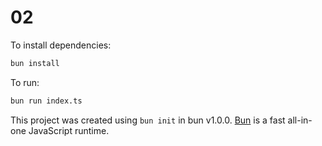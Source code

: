 # 02

To install dependencies:

```bash
bun install
```

To run:

```bash
bun run index.ts
```

This project was created using `bun init` in bun v1.0.0. [Bun](https://bun.sh) is a fast all-in-one JavaScript runtime.
